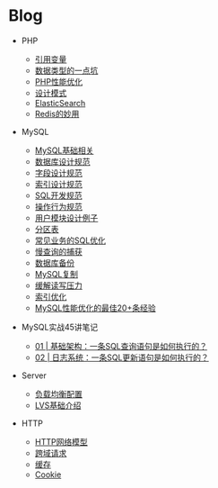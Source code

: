 # Blog
- PHP
  - [引用变量](https://github.com/ltf9651/Blog/blob/master/PHP/ReferenceVariables.md)
  - [数据类型的一点坑](https://github.com/ltf9651/Blog/blob/master/PHP/Tips.md)
  - [PHP性能优化](https://github.com/ltf9651/Blog/blob/master/PHP/PerformanceOptimization.md)
  - [设计模式](https://github.com/ltf9651/PHP-DesignPatterns)
  - [ElasticSearch](https://github.com/ltf9651/Blog/blob/master/PHP/ElasticSearch.md)
  - [Redis的妙用](https://www.toutiao.com/a6644418545998365191/?tt_from=mobile_qq&utm_campaign=client_share&timestamp=1547033403&app=news_article_lite&utm_source=mobile_qq&iid=56654969600&utm_medium=toutiao_android&group_id=6644418545998365191)

- MySQL
  - [MySQL基础相关](https://github.com/ltf9651/Blog/blob/master/MySQL/Term.md)
  - [数据库设计规范](https://github.com/ltf9651/Blog/blob/master/MySQL/DatabaseDesignNorms.md)
  - [字段设计规范](https://github.com/ltf9651/Blog/blob/master/MySQL/ColumnDesignNorms.md)
  - [索引设计规范](https://github.com/ltf9651/Blog/blob/master/MySQL/IndexDesignNorms.md)
  - [SQL开发规范](https://github.com/ltf9651/Blog/blob/master/MySQL/SQLDevelopmentNorms.md)
  - [操作行为规范](https://github.com/ltf9651/Blog/blob/master/MySQL/OperationNorms.md)
  - [用户模块设计例子](https://github.com/ltf9651/Blog/blob/master/MySQL/UserModuleDesign.md)
  - [分区表](https://github.com/ltf9651/Blog/blob/master/MySQL/PartitionTable.md)
  - [常见业务的SQL优化](https://github.com/ltf9651/Blog/blob/master/MySQL/UsualImprovement.md)
  - [慢查询的捕获](https://github.com/ltf9651/Blog/blob/master/MySQL/CatchSlowSQL.md)
  - [数据库备份](https://github.com/ltf9651/Blog/blob/master/MySQL/MySQLBak.md)
  - [MySQL复制](https://github.com/ltf9651/Blog/blob/master/MySQL/MySQLMS.md)
  - [缓解读写压力](https://github.com/ltf9651/Blog/blob/master/MySQL/RelievePressure.md)
  - [索引优化](https://github.com/ltf9651/Blog/blob/master/MySQL/BTreeHash.md)
  - [MySQL性能优化的最佳20+条经验](https://m.xiaozhumi.com/mysql/75.html)

- MySQL实战45讲笔记
  - [01 | 基础架构：一条SQL查询语句是如何执行的？](https://github.com/ltf9651/Blog/blob/master/MySQL45/01.md)
  - [02 | 日志系统：一条SQL更新语句是如何执行的？](https://github.com/ltf9651/Blog/blob/master/MySQL45/01.md)

- Server
  - [负载均衡配置](https://github.com/ltf9651/Blog/blob/master/Server/LoadBalancingConfigInNginx.md)
  - [LVS基础介绍](https://github.com/ltf9651/Blog/blob/master/Server/LVS.md)

- HTTP
  - [HTTP网络模型](https://github.com/ltf9651/Blog/blob/master/HTTP/FiveLayers.md)
  - [跨域请求](https://github.com/ltf9651/Blog/blob/master/HTTP/CORS.md)
  - [缓存](https://github.com/ltf9651/Blog/blob/master/HTTP/Cache.md)
  - [Cookie](https://github.com/ltf9651/Blog/blob/master/HTTP/Cookie.md)